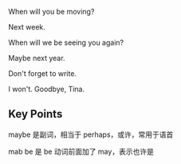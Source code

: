 When will you be moving?

Next week.

When will we be seeing you again?

Maybe next year.

Don't forget to write.

I won't. Goodbye, Tina.

## Key Points
maybe 是副词，相当于 perhaps，或许，常用于语首

mab be 是 be 动词前面加了 may，表示也许是
